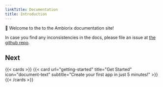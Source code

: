 ```yaml
---
linkTitle: Documentation
title: Introduction
---
```


👋 Welcome to the to the Ambiorix documentation site!

<!--more-->

In case you find any inconsistencies in the docs, please file an issue
at [the github repo](https://github.com/devOpifex/ambiorix-site).

## Next

{{< cards >}}
  {{< card url="getting-started" title="Get Started" icon="document-text" subtitle="Create your first app in just 5 minutes!" >}}
{{< /cards >}}
